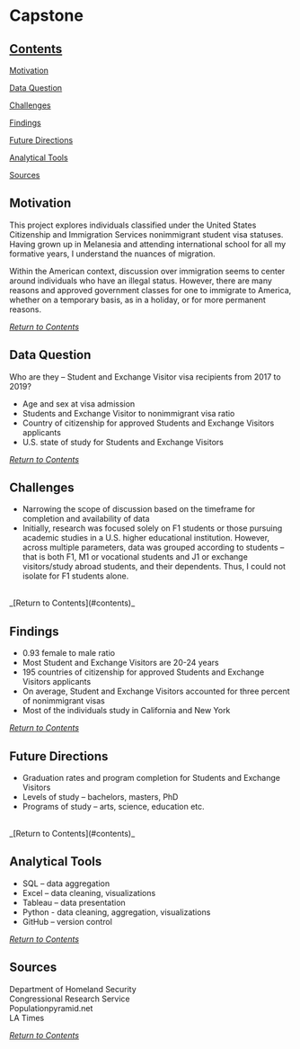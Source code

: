 # Capstone


## [Contents](#contents)
[Motivation](#motivation)

[Data Question](#data-question)

[Challenges](#challenges)

[Findings](#findings)

[Future Directions](#future-directions)

[Analytical Tools](#analytical-tools)

[Sources](#sources)


## Motivation
This project explores individuals classified under the United States Citizenship and Immigration Services nonimmigrant student visa statuses.
Having grown up in Melanesia and attending international school for all my formative years, I understand the nuances of migration. 

Within the American context, discussion over immigration seems to center around individuals who have an illegal status. However, there are many reasons and approved government classes for one to immigrate to America, whether on a temporary basis, as in a holiday, or for more permanent reasons. 

_[Return to Contents](#contents)_


## Data Question
Who are they –  Student and Exchange Visitor visa recipients from 2017 to 2019?

* Age and sex at visa admission
* Students and Exchange Visitor to nonimmigrant visa ratio  
* Country of citizenship for approved Students and Exchange Visitors applicants
* U.S. state of study for Students and Exchange Visitors

_[Return to Contents](#contents)_


## Challenges
* Narrowing the scope of discussion based on the timeframe for completion and availability of data
* Initially, research was focused solely on F1 students or those pursuing academic studies in a U.S. higher educational institution. However, across multiple parameters, data was grouped according to students – that is both F1, M1 or vocational students and J1 or exchange visitors/study abroad students, and their dependents. Thus, I could not isolate for F1 students alone.<br/>
<br/>
_[Return to Contents](#contents)_


## Findings
* 0.93 female to male ratio
* Most Student and Exchange Visitors are 20-24 years
* 195 countries of citizenship for approved Students and Exchange Visitors applicants
* On average, Student and Exchange Visitors accounted for three percent of nonimmigrant visas 
* Most of the individuals study in California and New York

_[Return to Contents](#contents)_


## Future Directions
* Graduation rates and program completion for Students and Exchange Visitors
* Levels of study – bachelors, masters, PhD
* Programs of study – arts, science, education etc.<br/>
<br/>
_[Return to Contents](#contents)_


## Analytical Tools
* SQL – data aggregation
* Excel – data cleaning, visualizations
* Tableau – data presentation
* Python - data cleaning, aggregation, visualizations
* GitHub – version control

_[Return to Contents](#contents)_


## Sources
Department of Homeland Security<br/>
Congressional Research Service<br/>
Populationpyramid.net<br/>
LA Times<br/>

_[Return to Contents](#contents)_

